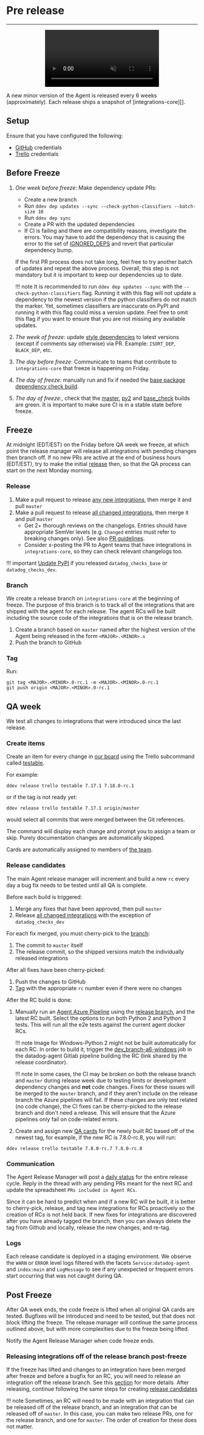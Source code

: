 # Pre release

-----

<div align="center">
    <video preload="auto" autoplay loop muted>
        <source src="https://media.giphy.com/media/12FdFGei62ZKKI/giphy.mp4" type="video/mp4"></source>
    </video>
</div>

A new minor version of the Agent is released every 6 weeks (approximately). Each release
ships a snapshot of [integrations-core][].

## Setup

Ensure that you have configured the following:

- [GitHub](../../ddev/configuration.md#github) credentials
- [Trello](../../ddev/configuration.md#trello) credentials

## Before Freeze

1. _One week before freeze_: Make dependency update PRs:
    * Create a new branch
    * Run `ddev dep updates --sync --check-python-classifiers --batch-size 10`
    * Run `ddev dep sync`
    * Create a PR with the updated dependencies
    * If CI is failing and there are compatibility reasons, investigate the errors. You may have to add the dependency that is causing the error to the set of [IGNORED_DEPS](https://github.com/DataDog/integrations-core/blob/master/datadog_checks_dev/datadog_checks/dev/tooling/commands/dep.py) and revert that particular dependency bump.

    If the first PR process does not take long, feel free to try another batch of updates and repeat the above process. Overall, this step is not mandatory but it is important to keep our dependencies up to date.
    
    !!! note
        It is recommended to run `ddev dep updates --sync` with the `--check-python-classifiers` flag. Running it with this flag will not update a dependency to the newest version if the python classifiers do not match the marker. Yet, sometimes classifiers are inaccurate on PyPI and running it with this flag could miss a version update. Feel free to omit this flag if you want to ensure that you are not missing any available updates.

2. _The week of freeze_: update [style dependencies](https://github.com/DataDog/integrations-core/blob/master/datadog_checks_dev/datadog_checks/dev/plugin/tox.py) to latest versions (except if comments say otherwise) via PR. Example: `ISORT_DEP`, `BLACK_DEP`, etc.
3. _The day before freeze_: Communicate to teams that contribute to `integrations-core` that freeze is happening on Friday.
4. _The day of freeze_: manually run and fix if needed the [base package dependency check build](https://dev.azure.com/datadoghq/integrations-core/_build?definitionId=52).
5. _The day of freeze_:, check that the [master](https://dev.azure.com/datadoghq/integrations-core/_build?definitionId=29), [py2](https://dev.azure.com/datadoghq/integrations-core/_build?definitionId=38) and [base_check](https://dev.azure.com/datadoghq/integrations-core/_build?definitionId=52) builds are green. It is important to make sure CI is in a stable state before freeze.


## Freeze

At midnight (EDT/EST) on the Friday before QA week we freeze, at which point the release manager will release
all integrations with pending changes then branch off. If no new PRs are active at the end of business hours (EDT/EST), try to make the initial [release](#release) then, so that the QA process can start on the next Monday morning. 

### Release

1. Make a pull request to release [any new integrations](../integration-release.md#new-integrations), then merge it and pull `master`
1. Make a pull request to release [all changed integrations](../integration-release.md#bulk-releases), then merge it and pull `master`
    * Get 2+ thorough reviews on the changelogs. Entries should have appropriate SemVer levels (e.g. `Changed` entries must refer to breaking changes only). See also [PR guidelines](../../guidelines/pr.md).
    * Consider x-posting the PR to Agent teams that have integrations in `integrations-core`, so they can check relevant changelogs too.

!!! important
    [Update PyPI](../integration-release.md#pypi) if you released `datadog_checks_base` or `datadog_checks_dev`.


### Branch

We create a release branch on `integrations-core` at the beginning of freeze. The purpose of this branch is to track all of the integrations that are shipped with the agent for each release. The agent RCs will be built including the source code of the integrations that is on the release branch. 

1. Create a branch based on `master` named after the highest version of the Agent being released in the form `<MAJOR>.<MINOR>.x`
1. Push the branch to GitHub

### Tag

Run:

```
git tag <MAJOR>.<MINOR>.0-rc.1 -m <MAJOR>.<MINOR>.0-rc.1
git push origin <MAJOR>.<MINOR>.0-rc.1
```

## QA week

We test all changes to integrations that were introduced since the last release.

### Create items

Create an item for every change in [our board](https://trello.com/b/ICjijxr4/agent-release-sprint) using
the Trello subcommand called [testable](../../ddev/cli.md#ddev-release-trello-testable).

For example:

```
ddev release trello testable 7.17.1 7.18.0-rc.1
```
or if the tag is not ready yet:
```
ddev release trello testable 7.17.1 origin/master
```

would select all commits that were merged between the Git references.

The command will display each change and prompt you to assign a team or skip. Purely documentation changes are automatically skipped.

Cards are automatically assigned to members of [the team](../../ddev/configuration.md#card-assignment).

### Release candidates

The main Agent release manager will increment and build a new `rc` every day a bug fix needs to be tested until all QA is complete.

Before each build is triggered:

1. Merge any fixes that have been approved, then pull `master`
1. Release [all changed integrations](../integration-release.md#bulk-releases) with the exception of `datadog_checks_dev`

For each fix merged, you must cherry-pick to the [branch](#branch):

1. The commit to `master` itself
1. The release commit, so the shipped versions match the individually released integrations

After all fixes have been cherry-picked:

1. Push the changes to GitHub
1. [Tag](#tag) with the appropriate `rc` number even if there were no changes

After the RC build is done:

1. Manually run an [Agent Azure Pipeline](https://dev.azure.com/datadoghq/integrations-core/_build?definitionId=60) using the [release branch](#branch), and the latest RC built. Select the options to run both Python 2 and Python 3 tests. This will run all the e2e tests against the current agent docker RCs. 

    !!! note
        Image for Windows-Python 2 might not be built automatically for each RC. In order to build it, trigger the [dev_branch-a6-windows](https://github.com/DataDog/datadog-agent/blob/1b99fefa1d31eef8631e6343bdd2a4cf2b11f82d/.gitlab/image_deploy/docker_windows.yml#L43-L61) job in the datadog-agent Gitlab pipeline building the RC (link shared by the release coordinator).

    !!! note
        In some cases, the CI may be broken on both the release branch and `master` during release week due to testing limits or development dependency changes and **not** code changes. Fixes for these issues will be merged to the `master` branch, and if they aren't include on the release branch the Azure pipelines will fail. If these changes are only test related (no code change), the CI fixes can be cherry-picked to the release branch and don't need a release. This will ensure that the Azure pipelines only fail on code-related errors.

2. Create and assign new [QA cards](#create-items) for the newly built RC based off of the newest tag, for example, if the new RC is 7.8.0-rc.8, you will run:
```
ddev release trello testable 7.8.0-rc.7 7.8.0-rc.8
```


### Communication

The Agent Release Manager will post a [daily status](../../ddev/cli.md#ddev-release-trello-status) for the entire release cycle.
Reply in the thread with any pending PRs meant for the next RC and update the spreadsheet `PRs included in Agent RCs`. 

Since it can be hard to predict when and if a new RC will be built, it is better to cherry-pick, release, and tag new integrations for RCs proactively so the creation of RCs is not held back. If new fixes for integrations are discovered after you have already tagged the branch, then you can always delete the tag from Github and locally, release the new changes, and re-tag. 

### Logs

Each release candidate is deployed in a staging environment. We observe the `WARN` or `ERROR` level logs filtered with the facets
 `Service:datadog-agent` and `index:main` and `LogMessage` to see if any unexpected or frequent errors start occurring that was not caught
 during QA.


## Post Freeze

After QA week ends, the code freeze is lifted when all original QA cards are tested. Bugfixes will be introduced and need to be tested, but that does not block lifting the freeze. The release manager will continue
the same process outlined above, but with more complexities due to the freeze being lifted.

Notify the Agent Release Manager when code freeze ends.

### Releasing integrations off of the release branch post-freeze

If the freeze has lifted and changes to an integration have been merged after freeze and before a bugfix for an RC, you will need to release an integration off the release branch. See this [section](post-release.md#multiple-check-releases-between-bugfix-release) for more details. After releasing, continue following the same steps for creating [release candidates](#release-candidates)


!!! note
    Sometimes, an RC will need to be made with an integration that can be released off of the release branch, and an integration that can be released off of `master`. In this case, you can make two release PRs, one for the release branch, and one for `master`. The order of creation for these does not matter. 


